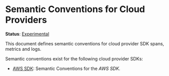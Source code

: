 <!--- Hugo front matter used to generate the website version of this page:
linkTitle: Cloud Providers
path_base_for_github_subdir:
  from: tmp/semconv/docs/cloud-providers/_index.md
  to: cloud-providers/README.md
--->

# Semantic Conventions for Cloud Providers

**Status**: [Experimental][DocumentStatus]

This document defines semantic conventions for cloud provider SDK spans, metrics and logs.

Semantic conventions exist for the following cloud provider SDKs:

- [AWS SDK](aws-sdk.md): Semantic Conventions for the _AWS SDK_.

[DocumentStatus]: https://github.com/open-telemetry/opentelemetry-specification/tree/v1.31.0/specification/document-status.md
